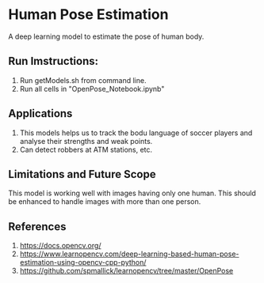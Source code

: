# Human Pose Estimation
A deep learning model to estimate the pose of human body.

## Run Imstructions:
1. Run getModels.sh from command line.
2. Run all cells in "OpenPose_Notebook.ipynb"

## Applications
1. This models helps us to track the bodu language of soccer players and analyse their strengths and weak points.
2. Can detect robbers at ATM stations, etc.

## Limitations and Future Scope
This model is working well with images having only one human. This should be enhanced to handle images with more than one person.

## References
1. https://docs.opencv.org/
2. https://www.learnopencv.com/deep-learning-based-human-pose-estimation-using-opencv-cpp-python/
3. https://github.com/spmallick/learnopencv/tree/master/OpenPose
